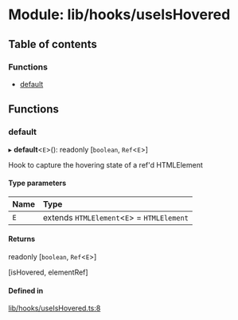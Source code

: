 # Module: lib/hooks/useIsHovered

## Table of contents

### Functions

- [default](../wiki/lib.hooks.useIsHovered#default)

## Functions

### default

▸ **default**<`E`\>(): readonly [`boolean`, `Ref`<`E`\>]

Hook to capture the hovering state of a ref'd HTMLElement

#### Type parameters

| Name | Type |
| :------ | :------ |
| `E` | extends `HTMLElement`<`E`\> = `HTMLElement` |

#### Returns

readonly [`boolean`, `Ref`<`E`\>]

[isHovered, elementRef]

#### Defined in

[lib/hooks/useIsHovered.ts:8](https://github.com/tristanjohnson849/react-controlled-animations/blob/699e18a/src/lib/hooks/useIsHovered.ts#L8)
